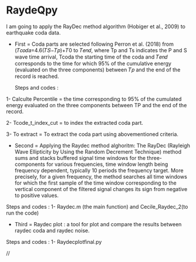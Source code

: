 # RaydeQpy
I am going to apply the RayDec method algorithm (Hobiger et al., 2009) to earthquake coda data.

- First = Coda parts are selected following Perron et al. (2018) from (𝑇𝑐𝑜𝑑𝑎=4.6(𝑇𝑆−𝑇𝑝)+𝑇0 to 𝑇𝑒𝑛𝑑,  where Tp and Ts indicates the P and S wave time arrival, Tcoda the starting time of the coda and 𝑇𝑒𝑛𝑑 corresponds to the time for which 95% of the cumulative energy (evaluated on the three components) between 𝑇𝑝 and the end of the record is reached.
  
  Steps and codes :
  
1- Calculte Percentile = the time corresponding to 95% of the cumulated energy evaluated on the three components between TP and the end of the record.
  
2- Tcode_t_index_cut = to index the extracted coda part.

3- To extract = To extract the coda part using abovementioned criteria.



- Second = Applying the Raydec method alghoritm: The RayDec (Rayleigh Wave Ellipticity by Using the Random Decrement Technique) method sums and stacks buffered signal time windows for the three-components for various frequencies, time window length being frequency dependent, typically 10 periods the frequency target. More precisely, for a given frequency, the method searches all time windows for which the first sample of the time window corresponding to the vertical component of the filtered signal changes its sign from negative to positive values.

Steps and codes :
1- Raydec.m (the main function) and Cecile_Raydec_2(to run the code)


- Third = Raydec plot : a tool for plot and compare the results between raydec coda and raydec noise.

Steps and codes :
1- Raydecplotfinal.py


//

